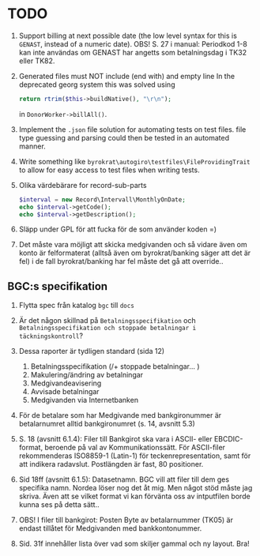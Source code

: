 TODO
====
1. Support billing at next possible date (the low level syntax for
   this is `GENAST`, instead of a numeric date). OBS! S. 27 i manual: Periodkod
   1-8 kan inte användas om GENAST har angetts som betalningsdag i TK32 eller TK82.

1. Generated files must NOT include (end with) and empty line
   In the deprecated georg system this was solved using
   ```php
   return rtrim($this->buildNative(), "\r\n");
   ```
   in `DonorWorker->billAll()`.

1. Implement the `.json` file solution for automating tests on test files. file
   type guessing and parsing could then be tested in an automated manner.

1. Write something like `byrokrat\autogiro\testfiles\FileProvidingTrait` to
   allow for easy access to test files when writing tests.

1. Olika värdebärare for record-sub-parts
    ```php
    $interval = new Record\Intervall\MonthlyOnDate;
    echo $interval->getCode();
    echo $interval->getDescription();
    ```

1. Släpp under GPL för att fucka för de som använder koden =)

1. Det måste vara möjligt att skicka medgivanden och så vidare även om konto
   är felformaterat (alltså även om byrokrat/banking säger att det är fel)
   i de fall byrokrat/banking har fel måste det gå att override..

BGC:s specifikation
-------------------
1. Flytta spec från katalog `bgc` till `docs`

1. Är det någon skillnad på `Betalningsspecifikation` och
   `Betalningsspecifikation och stoppade betalningar i täckningskontroll`?

1. Dessa raporter är tydligen standard (sida 12)
   1. Betalningsspecifikation (/+ stoppade betalningar...   )
   1. Makulering/ändring av betalningar
   1. Medgivandeavisering
   1. Avvisade betalningar
   1. Medgivanden via Internetbanken

1. För de betalare som har Medgivande med bankgironummer är betalarnumret alltid
   bankgironumret (s. 14, avsnitt 5.3)

1. S. 18 (avsnitt 6.1.4): Filer till Bankgirot ska vara i ASCII- eller EBCDIC-format,
   beroende på val av Kommunikationssätt. För ASCII-filer rekommenderas ISO8859-1
   (Latin-1) för teckenrepresentation, samt <CRLF> för att indikera radavslut.
   Postlängden är fast, 80 positioner.

1. Sid 18ff (avsnitt 6.1.5): Datasetnamn. BGC vill att filer till dem ges specifika
   namn. Nordea löser nog det åt mig. Men något stöd måste jag skriva. Även att
   se vilket format vi kan förvänta oss av intputfilen borde kunna ses på detta
   sätt..

1. OBS! I filer till bankgirot: Posten Byte av betalarnummer (TK05) är endast
   tillåtet för Medgivanden med bankkontonummer.

1. Sid. 31f innehåller lista över vad som skiljer gammal och ny layout. Bra!
